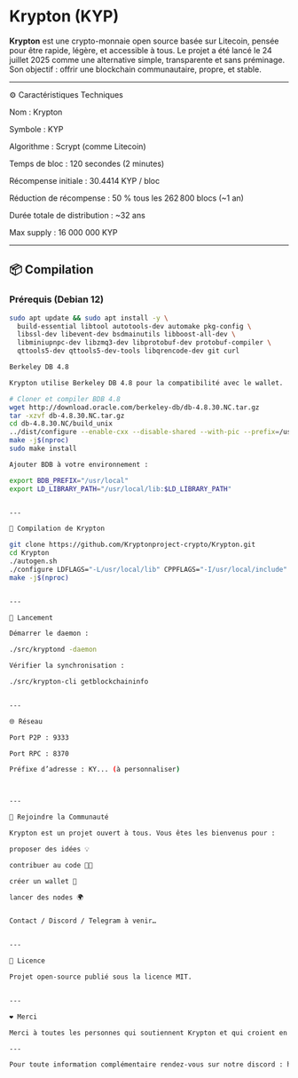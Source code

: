 # Krypton (KYP)

**Krypton** est une crypto-monnaie open source basée sur Litecoin, pensée pour être rapide, légère, et accessible à tous. Le projet a été lancé le 24 juillet 2025 comme une alternative simple, transparente et sans préminage. Son objectif : offrir une blockchain communautaire, propre, et stable.

---

⚙️ Caractéristiques Techniques

Nom : Krypton

Symbole : KYP

Algorithme : Scrypt (comme Litecoin)

Temps de bloc : 120 secondes (2 minutes)

Récompense initiale : 30.4414 KYP / bloc

Réduction de récompense : 50 % tous les 262 800 blocs (~1 an)

Durée totale de distribution : ~32 ans

Max supply : 16 000 000 KYP

---

## 📦 Compilation

### Prérequis (Debian 12)

```bash
sudo apt update && sudo apt install -y \
  build-essential libtool autotools-dev automake pkg-config \
  libssl-dev libevent-dev bsdmainutils libboost-all-dev \
  libminiupnpc-dev libzmq3-dev libprotobuf-dev protobuf-compiler \
  qttools5-dev qttools5-dev-tools libqrencode-dev git curl

Berkeley DB 4.8

Krypton utilise Berkeley DB 4.8 pour la compatibilité avec le wallet.

# Cloner et compiler BDB 4.8
wget http://download.oracle.com/berkeley-db/db-4.8.30.NC.tar.gz
tar -xzvf db-4.8.30.NC.tar.gz
cd db-4.8.30.NC/build_unix
../dist/configure --enable-cxx --disable-shared --with-pic --prefix=/usr/local
make -j$(nproc)
sudo make install

Ajouter BDB à votre environnement :

export BDB_PREFIX="/usr/local"
export LD_LIBRARY_PATH="/usr/local/lib:$LD_LIBRARY_PATH"


---

🔧 Compilation de Krypton

git clone https://github.com/Kryptonproject-crypto/Krypton.git
cd Krypton
./autogen.sh
./configure LDFLAGS="-L/usr/local/lib" CPPFLAGS="-I/usr/local/include"
make -j$(nproc)


---

🚀 Lancement

Démarrer le daemon :

./src/kryptond -daemon

Vérifier la synchronisation :

./src/krypton-cli getblockchaininfo


---

🌐 Réseau

Port P2P : 9333

Port RPC : 8370

Préfixe d’adresse : KY... (à personnaliser)



---

🙌 Rejoindre la Communauté

Krypton est un projet ouvert à tous. Vous êtes les bienvenus pour :

proposer des idées 💡

contribuer au code 👨‍💻

créer un wallet 📱

lancer des nodes 🌍


Contact / Discord / Telegram à venir…


---

💬 Licence

Projet open-source publié sous la licence MIT.


---

❤️ Merci

Merci à toutes les personnes qui soutiennent Krypton et qui croient en une blockchain simple, propre, et communautaire.

---

Pour toute information complémentaire rendez-vous sur notre discord : https://discord.gg/raEe6Ddf